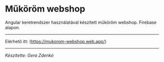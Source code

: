 # Műköröm webshop

Angular keretrendszer használatával készített műköröm webshop. Firebase alapon.

***

Elérhető itt: (https://mukorom-webshop.web.app/)

***

*Készítette: Gera Zdenkó*
